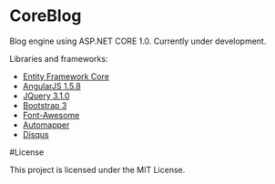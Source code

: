 # CoreBlog
Blog engine using ASP.NET CORE 1.0. Currently under development.
<p>
Libraries and frameworks:
<ul>
  <li><a href="https://github.com/aspnet/EntityFramework/">Entity Framework Core</a></li>
  <li><a href="https://angularjs.org/">AngularJS 1.5.8</a></li>
  <li><a href="https://jquery.com/">JQuery 3.1.0</a></li>
  <li><a href="http://getbootstrap.com/">Bootstrap 3</a></li>
  <li><a href="http://fontawesome.io/">Font-Awesome</a></li>
  <li><a href="http://automapper.org/">Automapper</a></li>
  <li><a href="https://disqus.com/">Disqus</a></li>
  </ul>
</p>

#License
<p>
This project is licensed under the MIT License.
</p>
